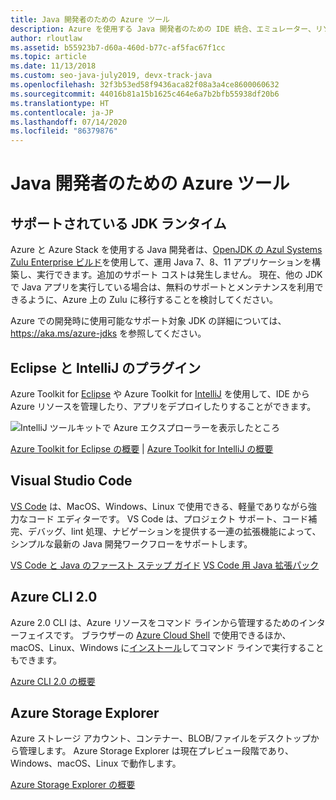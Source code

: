 ```yaml
---
title: Java 開発者のための Azure ツール
description: Azure を使用する Java 開発者のための IDE 統合、エミュレーター、リソース エクスプローラー、コマンド ライン インターフェイスについて取り上げます。
author: rloutlaw
ms.assetid: b55923b7-d60a-460d-b77c-af5fac67f1cc
ms.topic: article
ms.date: 11/13/2018
ms.custom: seo-java-july2019, devx-track-java
ms.openlocfilehash: 32f3b53ed58f9436aca82f08a3a4ce8600060632
ms.sourcegitcommit: 44016b81a15b1625c464e6a7b2bfb55938df20b6
ms.translationtype: HT
ms.contentlocale: ja-JP
ms.lasthandoff: 07/14/2020
ms.locfileid: "86379876"
---
```

# <a name="azure-tools-for-java-developers"></a>Java 開発者のための Azure ツール

## <a name="supported-jdk-runtimes"></a>サポートされている JDK ランタイム

Azure と Azure Stack を使用する Java 開発者は、[OpenJDK の Azul Systems Zulu Enterprise ビルド](https://www.azul.com/downloads/azure-only/zulu/)を使用して、運用 Java 7、8、11 アプリケーションを構築し、実行できます。追加のサポート コストは発生しません。 現在、他の JDK で Java アプリを実行している場合は、無料のサポートとメンテナンスを利用できるように、Azure 上の Zulu に移行することを検討してください。

Azure での開発時に使用可能なサポート対象 JDK の詳細については、<https://aka.ms/azure-jdks> を参照してください。

## <a name="eclipse-and-intellij-plugins"></a>Eclipse と IntelliJ のプラグイン

Azure Toolkit for [Eclipse](/azure/developer/java/toolkit-for-eclipse) や Azure Toolkit for [IntelliJ](/azure/developer/java/toolkit-for-intellij) を使用して、IDE から Azure リソースを管理したり、アプリをデプロイしたりすることができます。

![IntelliJ ツールキットで Azure エクスプローラーを表示したところ](media/intelliJ-azure-explorer.png)

[Azure Toolkit for Eclipse の概要](/azure/app-service-web/app-service-web-eclipse-create-hello-world-web-app) | [Azure Toolkit for IntelliJ の概要](/azure/app-service-web/app-service-web-intellij-create-hello-world-web-app)

## <a name="visual-studio-code"></a>Visual Studio Code

[VS Code](https://code.visualstudio.com/) は、MacOS、Windows、Linux で使用できる、軽量でありながら強力なコード エディターです。 VS Code は、プロジェクト サポート、コード補完、デバッグ、lint 処理、ナビゲーションを提供する一連の拡張機能によって、シンプルな最新の Java 開発ワークフローをサポートします。

[VS Code と Java のファースト ステップ ガイド](https://code.visualstudio.com/docs/java)
[VS Code 用 Java 拡張パック](https://code.visualstudio.com/docs/java/extensions)

## <a name="azure-cli-20"></a>Azure CLI 2.0

Azure 2.0 CLI は、Azure リソースをコマンド ラインから管理するためのインターフェイスです。 ブラウザーの [Azure Cloud Shell](/azure/cloud-shell/overview) で使用できるほか、macOS、Linux、Windows に[インストール](/cli/azure/install-azure-cli)してコマンド ラインで実行することもできます。

[Azure CLI 2.0 の概要](/cli/azure/get-started-with-azure-cli)

## <a name="azure-storage-explorer"></a>Azure Storage Explorer

Azure ストレージ アカウント、コンテナー、BLOB/ファイルをデスクトップから管理します。 Azure Storage Explorer は現在プレビュー段階であり、Windows、macOS、Linux で動作します。

[Azure Storage Explorer の概要](/azure/vs-azure-tools-storage-manage-with-storage-explorer)
